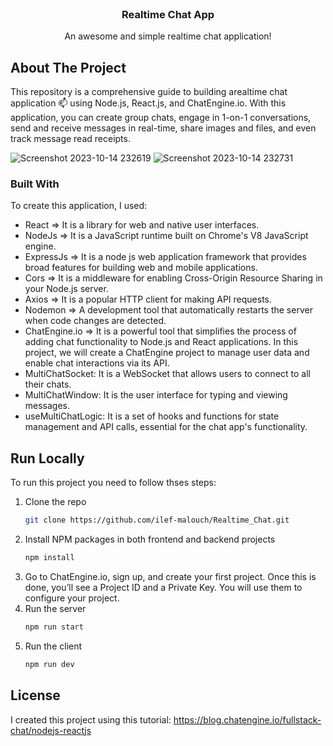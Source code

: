 
<!-- PROJECT LOGO -->
<br />
<div align="center">
  <h3 align="center">Realtime Chat App</h3>
  <p align="center">
    An awesome and simple realtime chat application!
    <br />
  </p>
</div>


<!-- ABOUT THE PROJECT -->
## About The Project

This repository is a comprehensive guide to building arealtime chat application 📫 using Node.js, React.js, and ChatEngine.io. With this application, you can create group chats, engage in 1-on-1 conversations, send and receive messages in real-time, share images and files, and even track message read receipts.

![Screenshot 2023-10-14 232619](https://github.com/ilef-malouch/Realtime_Chat/assets/78976103/55922d1e-9332-4668-9296-3ec5ad43d73c)
![Screenshot 2023-10-14 232731](https://github.com/ilef-malouch/Realtime_Chat/assets/78976103/2b696c54-d3bd-43e3-bdf0-98ec1dd8a0dd)


### Built With

To create this application, I used:

* React => It is a library for web and native user interfaces.
* NodeJs => It is a JavaScript runtime built on Chrome's V8 JavaScript engine.
* ExpressJs => It is a node js web application framework that provides broad features for building web and mobile applications.
* Cors => It is a middleware for enabling Cross-Origin Resource Sharing in your Node.js server.
* Axios => It is a popular HTTP client for making API requests.
* Nodemon => A development tool that automatically restarts the server when code changes are detected.
* ChatEngine.io => It is a powerful tool that simplifies the process of adding chat functionality to Node.js and React applications. In this project, we will create a ChatEngine project to manage user data and enable chat interactions via its API.
* MultiChatSocket: It is a WebSocket that allows users to connect to all their chats.
* MultiChatWindow: It is the user interface for typing and viewing messages.
* useMultiChatLogic: It is a set of hooks and functions for state management and API calls, essential for the chat app's functionality.

<!-- GETTING STARTED -->
## Run Locally
To run this project you need to follow thses steps:

1. Clone the repo
   ```sh
   git clone https://github.com/ilef-malouch/Realtime_Chat.git
   ```
2. Install NPM packages in both frontend and backend projects
   ```sh
   npm install
   ```
3. Go to ChatEngine.io, sign up, and create your first project. Once this is done, you’ll see a Project ID and a Private Key. You will use them to configure your project.
4. Run the server
   ```js
   npm run start
   ```
5. Run the client
   ```js
   npm run dev
   ```


<!-- LICENSE -->
## License

I created this project using this tutorial:
https://blog.chatengine.io/fullstack-chat/nodejs-reactjs




